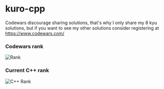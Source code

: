 # kuro-cpp

Codewars discourage sharing solutions, that's why I only share my 8 kyu solutions, but if you want to see my other solutions consider registering at https://www.codewars.com/

### Codewars rank
![Rank](https://www.codewars.com/users/kurovale/badges/large)

### Current C++ rank

![C++ Rank](https://shields.io/badge/-6%20kyu-white?logo=cplusplus&style=for-the-badge&logoColor=f34b7d)
